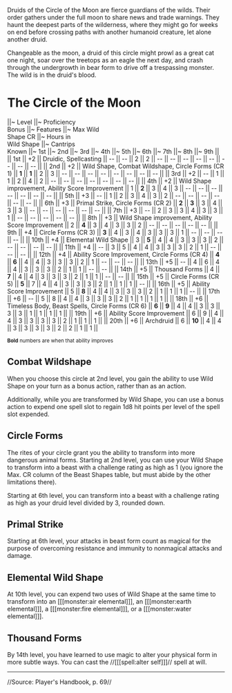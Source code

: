 Druids of the Circle of the Moon are fierce guardians of the wilds. Their order gathers under the full moon to share news and trade warnings. They haunt the deepest parts of the wilderness, where they might go for weeks on end before crossing paths with another humanoid creature, let alone another druid.

Changeable as the moon, a druid of this circle might prowl as a great cat one night, soar over the treetops as an eagle the next day, and crash through the undergrowth in bear form to drive off a trespassing monster. The wild is in the druid's blood.

# The Circle of the Moon

||~ Level ||~ Proficiency<br>Bonus ||~ Features ||~ Max Wild<br>Shape CR ||~ Hours in<br>Wild Shape ||~ Cantrips<br>Known ||~ 1st ||~ 2nd ||~ 3rd ||~ 4th ||~ 5th ||~ 6th ||~ 7th ||~ 8th ||~ 9th ||
|| 1st || +2 || Druidic, Spellcasting || -- || -- || 2 || 2 || -- || -- || -- || -- || -- || -- || -- || -- ||
|| 2nd || +2 || Wild Shape, Combat Wildshape, Circle Forms (CR 1) || **1** || **1** || 2 || 3 || -- || -- || -- || -- || -- || -- || -- || -- ||
|| 3rd || +2 || -- || 1 || 1 || 2 || 4 || 2 || -- || -- || -- || -- || -- || -- || -- ||
|| 4th || +2 || Wild Shape improvement, Ability Score Improvement || 1 || **2** || 3 || 4 || 3 || -- || -- || -- || -- || -- || -- || -- ||
|| 5th || +3 || -- || 1 || 2 || 3 || 4 || 3 || 2 || -- || -- || -- || -- || -- || -- ||
|| 6th || +3 || Primal Strike, Circle Forms (CR 2) || **2** || **3** || 3 || 4 || 3 || 3 || -- || -- || -- || -- || -- || -- ||
|| 7th || +3 || -- || 2 || 3 || 3 || 4 || 3 || 3 || 1 || -- || -- || -- || -- || -- ||
|| 8th || +3 || Wild Shape improvement, Ability Score Improvement || 2 || **4** || 3 || 4 || 3 || 3 || 2 || -- || -- || -- || -- || -- ||
|| 9th || +4 || Circle Forms (CR 3) || **3** || 4 || 3 || 4 || 3 || 3 || 3 || 1 || -- || -- || -- || -- ||
|| 10th || +4 || Elemental Wild Shape || 3 || **5** || 4 || 4 || 3 || 3 || 3 || 2 || -- || -- || -- || -- ||
|| 11th || +4 || -- || 3 || 5 || 4 || 4 || 3 || 3 || 3 || 2 || 1 || -- || -- || -- ||
|| 12th || +4 || Ability Score Improvement, Circle Forms (CR 4) || **4** || **6** || 4 || 4 || 3 || 3 || 3 || 2 || 1 || -- || -- || -- ||
|| 13th || +5 || -- || 4 || 6 || 4 || 4 || 3 || 3 || 3 || 2 || 1 || 1 || -- || -- ||
|| 14th || +5 || Thousand Forms || 4 || **7** || 4 || 4 || 3 || 3 || 3 || 2 || 1 || 1 || -- || -- ||
|| 15th || +5 || Circle Forms (CR 5) || **5** || 7 || 4 || 4 || 3 || 3 || 3 || 2 || 1 || 1 || 1 || -- ||
|| 16th || +5 || Ability Score Improvement || 5 || **8** || 4 || 4 || 3 || 3 || 3 || 2 || 1 || 1 || 1 || -- ||
|| 17th || +6 || -- || 5 || 8 || 4 || 4 || 3 || 3 || 3 || 2 || 1 || 1 || 1 || 1 ||
|| 18th || +6 || Timeless Body, Beast Spells, Circle Forms (CR 6) || **6** || **9** || 4 || 4 || 3 || 3 || 3 || 3 || 1 || 1 || 1 || 1 ||
|| 19th || +6 || Ability Score Improvement || 6 || 9 || 4 || 4 || 3 || 3 || 3 || 3 || 2 || 1 || 1 || 1 ||
|| 20th || +6 || Archdruid || 6 || **10** || 4 || 4 || 3 || 3 || 3 || 3 || 2 || 2 || 1 || 1 ||

<sup>**Bold** numbers are when that ability improves</sup>

## Combat Wildshape

When you choose this circle at 2nd level, you gain the ability to use Wild Shape on your turn as a bonus action, rather than as an action.

Additionally, while you are transformed by Wild Shape, you can use a bonus action to expend one spell slot to regain 1d8 hit points per level of the spell slot expended.

## Circle Forms

The rites of your circle grant you the ability to transform into more dangerous animal forms. Starting at 2nd level, you can use your Wild Shape to transform into a beast with a challenge rating as high as 1 (you ignore the Max. CR column of the Beast Shapes table, but must abide by the other limitations there).

Starting at 6th level, you can transform into a beast with a challenge rating as high as your druid level divided by 3, rounded down.

## Primal Strike

Starting at 6th level, your attacks in beast form count as magical for the purpose of overcoming resistance and immunity to nonmagical attacks and damage.

## Elemental Wild Shape

At 10th level, you can expend two uses of Wild Shape at the same time to transform into an [[[monster:air elemental]]], an [[[monster:earth elemental]]], a [[[monster:fire elemental]]], or a [[[monster:water elemental]]].

## Thousand Forms

By 14th level, you have learned to use magic to alter your physical form in more subtle ways. You can cast the //[[[spell:alter self]]]// spell at will.

----

//Source: Player's Handbook, p. 69//